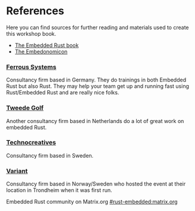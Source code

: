 # References

Here you can find sources for further reading and materials used to
create this workshop book.


* [The Embedded Rust book](https://docs.rust-embedded.org/)
* [The Embedonomicon](https://docs.rust-embedded.org/embedonomicon)

### [Ferrous Systems](https://ferrous-systems.com/)

Consultancy firm based in Germany. They do trainings in both Embedded
Rust but also Rust. They may help your team get up and running fast
using Rust/Embedded Rust and are really nice folks.

### [Tweede Golf](https://tweedegolf.nl/en)

Another consultancy firm based in Netherlands do a lot of great work on
embedded Rust.


### [Technocreatives](https://technocreatives.com)

Consultancy firm based in Sweden.


### [Variant](https://variant.no)

Consultancy firm based in Norway/Sweden who hosted the event at their
location in Trondheim when it was first run.

Embedded Rust community on Matrix.org
[#rust-embedded:matrix.org](https://matrix.to/#/!BHcierreUuwCMxVqOf:matrix.org)
